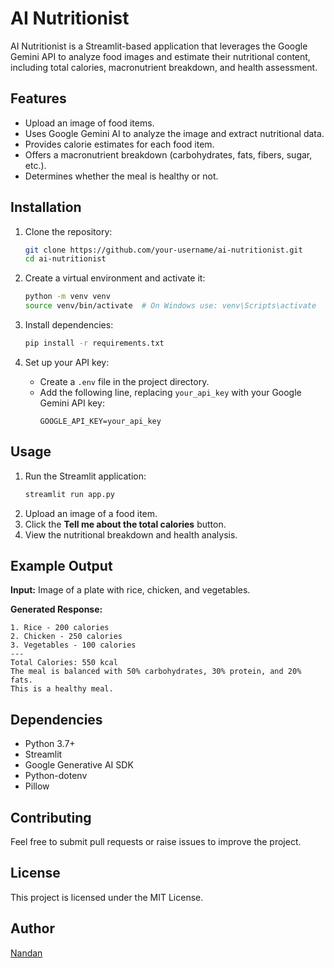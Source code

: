 # AI Nutritionist

AI Nutritionist is a Streamlit-based application that leverages the Google Gemini API to analyze food images and estimate their nutritional content, including total calories, macronutrient breakdown, and health assessment.

## Features
- Upload an image of food items.
- Uses Google Gemini AI to analyze the image and extract nutritional data.
- Provides calorie estimates for each food item.
- Offers a macronutrient breakdown (carbohydrates, fats, fibers, sugar, etc.).
- Determines whether the meal is healthy or not.

## Installation

1. Clone the repository:
   ```bash
   git clone https://github.com/your-username/ai-nutritionist.git
   cd ai-nutritionist
   ```

2. Create a virtual environment and activate it:
   ```bash
   python -m venv venv
   source venv/bin/activate  # On Windows use: venv\Scripts\activate
   ```

3. Install dependencies:
   ```bash
   pip install -r requirements.txt
   ```

4. Set up your API key:
   - Create a `.env` file in the project directory.
   - Add the following line, replacing `your_api_key` with your Google Gemini API key:
     ```
     GOOGLE_API_KEY=your_api_key
     ```

## Usage

1. Run the Streamlit application:
   ```bash
   streamlit run app.py
   ```
2. Upload an image of a food item.
3. Click the **Tell me about the total calories** button.
4. View the nutritional breakdown and health analysis.

## Example Output
**Input:** Image of a plate with rice, chicken, and vegetables.

**Generated Response:**
```
1. Rice - 200 calories
2. Chicken - 250 calories
3. Vegetables - 100 calories
---
Total Calories: 550 kcal
The meal is balanced with 50% carbohydrates, 30% protein, and 20% fats.
This is a healthy meal.
```

## Dependencies
- Python 3.7+
- Streamlit
- Google Generative AI SDK
- Python-dotenv
- Pillow

## Contributing
Feel free to submit pull requests or raise issues to improve the project.

## License
This project is licensed under the MIT License.

## Author
[Nandan](https://github.com/your-username)
